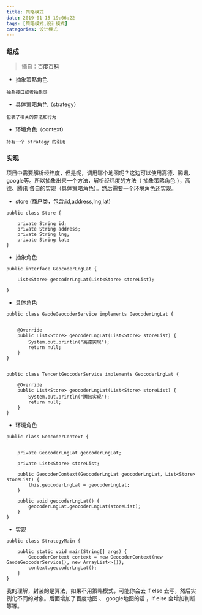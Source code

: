 ```yaml
---
title: 策略模式
date: 2019-01-15 19:06:22
tags: [策略模式,设计模式]
categories: 设计模式
---
```



### 组成

> 摘自：[百度百科](https://baike.baidu.com/item/%E7%AD%96%E7%95%A5%E6%A8%A1%E5%BC%8F/646307?fr=aladdin)

- 抽象策略角色
```
抽象接口或者抽象类
```
- 具体策略角色（strategy）
```
包装了相关的算法和行为
```
- 环境角色（context）
```
持有一个 strategy 的引用
```

### 实现

项目中需要解析经纬度，但是呢，调用哪个地图呢？这边可以使用高德、腾讯、google等。所以抽象出来一个方法，解析经纬度的方法（ 抽象策略角色 ），高德、腾讯 各自的实现（具体策略角色）。然后需要一个环境角色还实现。

- store (商户类，包含:id,address,lng,lat)
```
public class Store {

    private String id;
    private String address;
    private String lng;
    private String lat;
}
```
- 抽象角色
```
public interface GeocoderLngLat {

    List<Store> geocoderLngLat(List<Store> storeList);

}
```

- 具体角色
```
public class GaodeGeocoderService implements GeocoderLngLat {


    @Override
    public List<Store> geocoderLngLat(List<Store> storeList) {
        System.out.println("高德实现");
        return null;
    }
}


public class TencentGeocoderService implements GeocoderLngLat {

    @Override
    public List<Store> geocoderLngLat(List<Store> storeList) {
        System.out.println("腾讯实现");
        return null;
    }
}

```
- 环境角色
```
public class GeocoderContext {


    private GeocoderLngLat geocoderLngLat;

    private List<Store> storeList;

    public GeocoderContext(GeocoderLngLat geocoderLngLat, List<Store> storeList) {
        this.geocoderLngLat = geocoderLngLat;
    }

    public void geocoderLngLat() {
        geocoderLngLat.geocoderLngLat(storeList);
    }
}
```
- 实现

```
public class StrategyMain {

    public static void main(String[] args) {
        GeocoderContext context = new GeocoderContext(new GaodeGeocoderService(), new ArrayList<>());
        context.geocoderLngLat();
    }
}
```

我的理解，封装的是算法，如果不用策略模式，可能你会去 if else 去写，然后实例化不同的对象。后面增加了百度地图 、 google地图的话 ，if else 会增加判断 等等。

